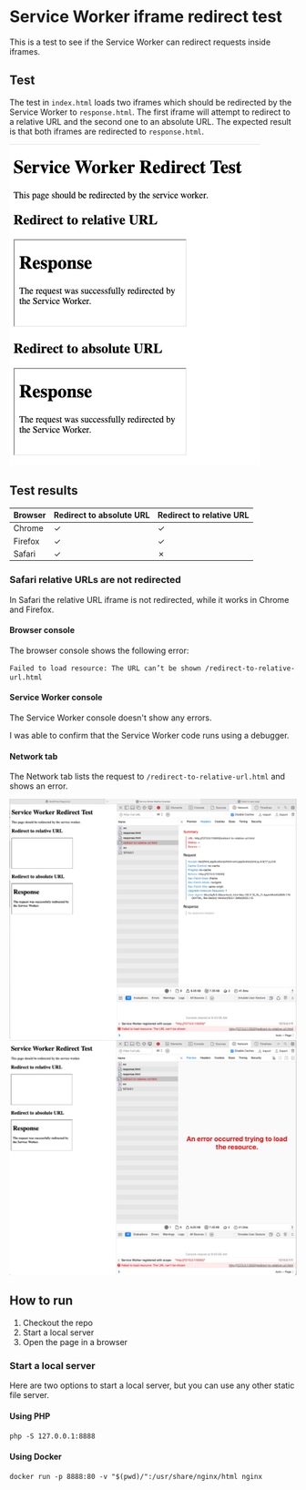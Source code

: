 # Service Worker iframe redirect test

This is a test to see if the Service Worker can redirect requests inside iframes.

## Test

The test in `index.html` loads two iframes which should be redirected by the Service Worker to `response.html`.
The first iframe will attempt to redirect to a relative URL and the second one to an absolute URL.
The expected result is that both iframes are redirected to `response.html`.

![Test page](screenshots/test-page.png)

## Test results

| Browser | Redirect to absolute URL | Redirect to relative URL |
| ------- | ---------------------- | ---------------------- |
| Chrome  | ✓                      | ✓                      |
| Firefox | ✓                      | ✓                      |
| Safari  | ✓                      | ✗                      |


### Safari relative URLs are not redirected

In Safari the relative URL iframe is not redirected, while it works in Chrome and Firefox.

#### Browser console

The browser console shows the following error:
```
Failed to load resource: The URL can’t be shown /redirect-to-relative-url.html
```

#### Service Worker console

The Service Worker console doesn't show any errors.

I was able to confirm that the Service Worker code runs using a debugger.

#### Network tab

The Network tab lists the request to `/redirect-to-relative-url.html` and shows an error.

![Safari network tab headers error](screenshots/safari-network-headers-error.png)
![Safari network tab preview error](screenshots/safari-network-preview-error.png)


## How to run

1. Checkout the repo
2. Start a local server
3. Open the page in a browser

### Start a local server

Here are two options to start a local server, but you can use any other static file server.

#### Using PHP
```
php -S 127.0.0.1:8888
```

#### Using Docker
```
docker run -p 8888:80 -v "$(pwd)/":/usr/share/nginx/html nginx
```

